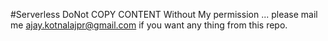 #Serverless
DoNot COPY CONTENT Without My permission ...
please mail me ajay.kotnalajpr@gmail.com if you want any thing from this repo.

